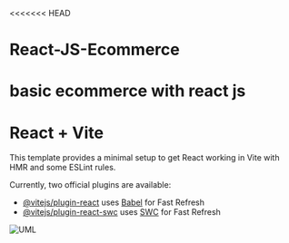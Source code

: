 <<<<<<< HEAD

# React-JS-Ecommerce

# basic ecommerce with react js

# React + Vite

This template provides a minimal setup to get React working in Vite with HMR and some ESLint rules.

Currently, two official plugins are available:

- [@vitejs/plugin-react](https://github.com/vitejs/vite-plugin-react/blob/main/packages/plugin-react/README.md) uses [Babel](https://babeljs.io/) for Fast Refresh
- [@vitejs/plugin-react-swc](https://github.com/vitejs/vite-plugin-react-swc) uses [SWC](https://swc.rs/) for Fast Refresh

![UML](https://github.com/miveh/-maktab99-project-z.s.mivehchi/assets/46049723/111562b9-5b51-4ebc-ac6b-d356ba399f33)
